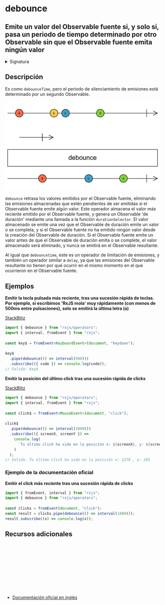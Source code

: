 # debounce

<h2 class="subtitle"> Emite un valor del Observable fuente si, y solo si, pasa un periodo de tiempo determinado por otro Observable sin que el Observable fuente emita ningún valor
</h2>

<details>
<summary>Signatura</summary>

### Firma

`debounce<T>(durationSelector: (value: T) => SubscribableOrPromise<any>): MonoTypeOperatorFunction<T>`

### Parámetros

<table>
<tr><td>durationSelector</td><td>Una función que recibe un valor del Observable fuente para calcular la duración del <i>timeout</i> para cada valor de la fuente, retornado en forma de Observable o Promesa.</td></tr>
</table>

### Retorna

`MonoTypeOperatorFunction<T>`: Un Observable que retrasa las emisiones del Observable fuente durante un periodo de tiempo determinado por el Observable retornado por `durationSelector`. Es posible que algunos valores se pierdan si se producen demasiado frecuentemente.

</details>

## Descripción

Es como `debounceTime`, pero el periodo de silenciamiento de emisiones está determinado por un segundo Observable.

<img src="assets/images/marble-diagrams/filtering/debounce.png" alt="Diagrama de canicas del operador debounce">

<!-- TODO Revise translation -->

`debounce` retrasa los valores emitidos por el Observable fuente, eliminando las emisiones almacenadas que estén pendientes de ser emitidas si el Observable fuente emite algún valor. Este operador almacena el valor más reciente emitido por el Observable fuente, y genera un Observable 'de duración' mediante una llamada a la función `durationSelector`. El valor almacenado se emite una vez que el Observable de duración emite un valor o se completa, y si el Observable fuente no ha emitido ningún valor desde la creación del Observable de duración. Si el Observable fuente emite un valor antes de que el Observable de duración emita o se complete, el valor almacenado será eliminado, y nunca se emitirá en el Observable resultante.

Al igual que `debouncetime`, este es un operador de limitación de emisiones, y también un operador similar a `delay`, ya que las emisiones del Observable resultante no tienen por qué ocurrir en el mismo momento en el que ocurrieron en el Observable fuente.

## Ejemplos

**Emitir la tecla pulsada más reciente, tras una sucesión rápida de teclas. Por ejemplo, si escribimos 'RxJS mola' muy rápidamente (con menos de 500ms entre pulsaciones), solo se emitirá la última letra (a)**

<a target="_blank" href="https://stackblitz.com/edit/rxjs-debounce-1?file=index.ts">StackBlitz</a>

```typescript
import { debounce } from "rxjs/operators";
import { interval, fromEvent } from "rxjs";

const key$ = fromEvent<KeyboardEvent>(document, "keydown");

key$
  .pipe(debounce(() => interval(500)))
  .subscribe(({ code }) => console.log(code));
// Salida: KeyA
```

**Emitir la posición del último click tras una sucesión rápida de clicks**

<a target="_blank" href="https://stackblitz.com/edit/rxjs-debounce-2?file=index.ts">StackBlitz</a>

```typescript
import { debounce } from "rxjs/operators";
import { interval, fromEvent } from "rxjs";

const click$ = fromEvent<MouseEvent>(document, "click");

click$
  .pipe(debounce(() => interval(1000)))
  .subscribe(({ screenX, screenY }) =>
    console.log(
      `Tu último click ha sido en la posición x: ${screenX}, y: ${screenY}`
    )
  );
// Salida: Tu último click ha sido en la posición x: 1278 , y: 265
```

### Ejemplo de la documentación oficial

**Emitir el click más reciente tras una sucesión rápida de clicks**

```javascript
import { fromEvent, interval } from "rxjs";
import { debounce } from "rxjs/operators";

const clicks = fromEvent(document, "click");
const result = clicks.pipe(debounce(() => interval(1000)));
result.subscribe((x) => console.log(x));
```

<div class="page-footer">

## Recursos adicionales

<a target="_blank" href="https://github.com/ReactiveX/rxjs/blob/master/src/internal/operators/debounce.ts">
<svg>
  <use xlink:href="/assets/icons/source.svg#source-code"></use>
</svg>
</a>
</div>

- <a target="_blank" href="https://rxjs.dev/api/operators/debounce">Documentación oficial en inglés</a>
